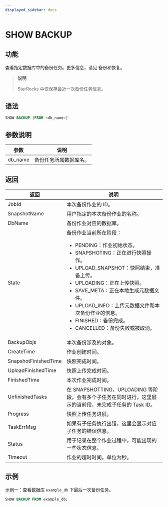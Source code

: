 ```yaml
---
displayed_sidebar: docs
---
```


# SHOW BACKUP

## 功能

查看指定数据库中的备份任务。更多信息，请见 备份和恢复。

> **说明**
>
> StarRocks 中仅保存最近一次备份任务信息。

## 语法

```SQL
SHOW BACKUP [FROM <db_name>]
```

## 参数说明

| **参数** | **说明**               |
| -------- | ---------------------- |
| db_name  | 备份任务所属数据库名。 |

## 返回

| **返回**             | **说明**                                                     |
| -------------------- | ------------------------------------------------------------ |
| JobId                | 本次备份作业的 ID。                                          |
| SnapshotName         | 用户指定的本次备份作业的名称。                               |
| DbName               | 备份作业对应的数据库。                                       |
| State                | 备份作业当前所在阶段：<ul><li>PENDING：作业初始状态。</li><li>SNAPSHOTING：正在进行快照操作。</li><li>UPLOAD_SNAPSHOT：快照结束，准备上传。</li><li>UPLOADING：正在上传快照。</li><li>SAVE_META：正在本地生成元数据文件。</li><li>UPLOAD_INFO：上传元数据文件和本次备份作业的信息。</li><li>FINISHED：备份完成。</li><li>CANCELLED：备份失败或被取消。</li></ul> |
| BackupObjs           | 本次备份涉及的对象。                                         |
| CreateTime           | 作业创建时间。                                               |
| SnapshotFinishedTime | 快照完成时间。                                               |
| UploadFinishedTime   | 快照上传完成时间。                                           |
| FinishedTime         | 本次作业完成时间。                                           |
| UnfinishedTasks      | 在 SNAPSHOTTING，UPLOADING 等阶段，会有多个子任务在同时进行，这里展示的当前段，未完成子任务的 Task ID。 |
| Progress             | 快照上传任务进展。|
| TaskErrMsg           | 如果有子任务执行出错，这里会显示对应子任务的错误信息。       |
| Status               | 用于记录在整个作业过程中，可能出现的一些状态信息。           |
| Timeout              | 作业的超时时间，单位为秒。                                   |

## 示例

示例一：查看数据库 `example_db` 下最后一次备份任务。

```SQL
SHOW BACKUP FROM example_db;
```
